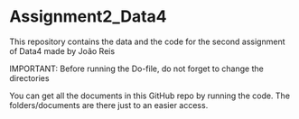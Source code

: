 # Assignment2_Data4
This repository contains the data and the code for the second assignment of Data4 made by João Reis

IMPORTANT: Before running the Do-file, do not forget to change the directories

You can get all the documents in this GitHub repo by running the code. The folders/documents are there just to an easier access. 
